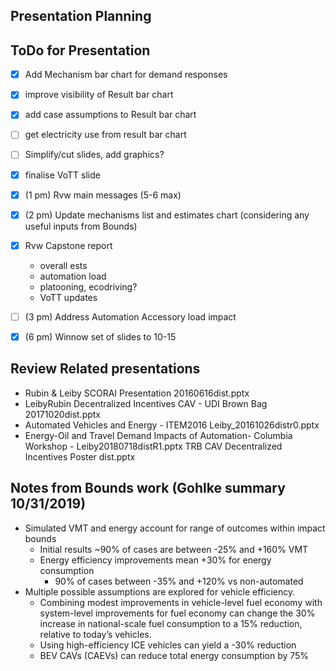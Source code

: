 Presentation Planning
------------------------

## ToDo for Presentation
- [x] Add Mechanism bar chart for demand responses
- [x] improve visibility of Result bar chart
- [x] add case assumptions to Result bar chart
- [ ] get electricity use from result bar chart
- [ ] Simplify/cut slides, add graphics?
- [X] finalise VoTT slide

- [X] (1 pm) Rvw main messages (5-6 max)
- [x] (2 pm) Update mechanisms list and estimates chart (considering any useful inputs from Bounds)
- [x] Rvw Capstone report
  - overall ests
  - automation load
  - platooning, ecodriving?
  - VoTT updates
- [ ] (3 pm) Address Automation Accessory load impact
- [x] (6 pm) Winnow set of slides to 10-15



## Review Related presentations
- Rubin & Leiby SCORAI Presentation 20160616dist.pptx
- LeibyRubin Decentralized Incentives CAV - UDI Brown Bag 20171020dist.pptx
- Automated Vehicles and Energy - ITEM2016 Leiby_20161026distr0.pptx
- Energy-Oil and Travel Demand Impacts of Automation- Columbia Workshop - Leiby20180718distR1.pptx
TRB CAV Decentralized Incentives Poster dist.pptx

## Notes from Bounds work (Gohlke summary 10/31/2019)
- Simulated VMT and energy account for range of outcomes within impact bounds
  - Initial results ~90% of cases are between -25% and +160% VMT
  - Energy efficiency improvements mean +30% for energy consumption
    - 90% of cases between -35% and +120% vs non-automated
- Multiple possible assumptions are explored for vehicle efficiency.
  - Combining modest improvements in vehicle-level fuel economy with system-level improvements for fuel economy can change the 30% increase in national-scale fuel consumption to a 15% reduction, relative to today’s vehicles.
  - Using high-efficiency ICE vehicles can yield a -30% reduction
  - BEV CAVs (CAEVs) can reduce total energy consumption by 75%
